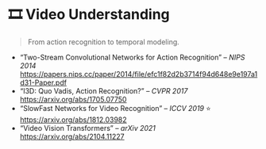 # 🎞️ Video Understanding

> From action recognition to temporal modeling.

- “Two-Stream Convolutional Networks for Action Recognition” – *NIPS 2014*  
  https://papers.nips.cc/paper/2014/file/efc1f82d2b3714f94d648e9e197a1d31-Paper.pdf
- “I3D: Quo Vadis, Action Recognition?” – *CVPR 2017*  
  https://arxiv.org/abs/1705.07750
- “SlowFast Networks for Video Recognition” – *ICCV 2019* ⭐  
  https://arxiv.org/abs/1812.03982
- “Video Vision Transformers” – *arXiv 2021*  
  https://arxiv.org/abs/2104.11227 
